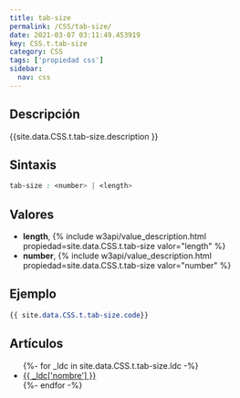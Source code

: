 ```yaml
---
title: tab-size
permalink: /CSS/tab-size/
date: 2021-03-07 03:11:49.453919
key: CSS.t.tab-size
category: CSS
tags: ['propiedad css']
sidebar: 
  nav: css
---
```


## Descripción
{{site.data.CSS.t.tab-size.description }}

## Sintaxis
~~~css
tab-size : <number> | <length>
~~~

## Valores
* **length**,  {% include w3api/value_description.html propiedad=site.data.CSS.t.tab-size valor="length" %}
* **number**,  {% include w3api/value_description.html propiedad=site.data.CSS.t.tab-size valor="number" %}

## Ejemplo
~~~css
{{ site.data.CSS.t.tab-size.code}}
~~~

## Artículos
<ul>
{%- for _ldc in site.data.CSS.t.tab-size.ldc -%}
   <li>
       <a href="{{_ldc['url'] }}">{{ _ldc['nombre'] }}</a>
   </li>
{%- endfor -%}
</ul>
